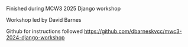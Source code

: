 Finished during MCW3 2025 Django workshop

Workshop led by David Barnes

Github for instructions followed
https://github.com/dbarneskvcc/mwc3-2024-django-workshop
